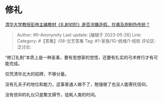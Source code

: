 # 修礼
[清华大学教授彭林主编教材《礼射初阶》是否涉嫌造假、抄袭及炮制伪传统？](https://www.zhihu.com/question/263474136/answer/3044737249)

> Author: #0-Anonymity
> Last update: [编辑于 2023-05-26]
> Link:
> Category: #【答集】/08-文艺答集
> Tag: #1-家族/1G-统绪/1-规矩
> 评论区:
> 泛讨论:

“修订礼制”本质上是一种圣事，要有思想家的觉悟，还要有扎实的弓术修行才有可能完成。

仅凭清华北大的招牌，不够分量。

没有孔夫子的地位和能力，这事普通人做不了，勉强做了也没人能寄托信仰。

没有信仰的礼仪只是繁文缛节，徒耗人类的时间。
